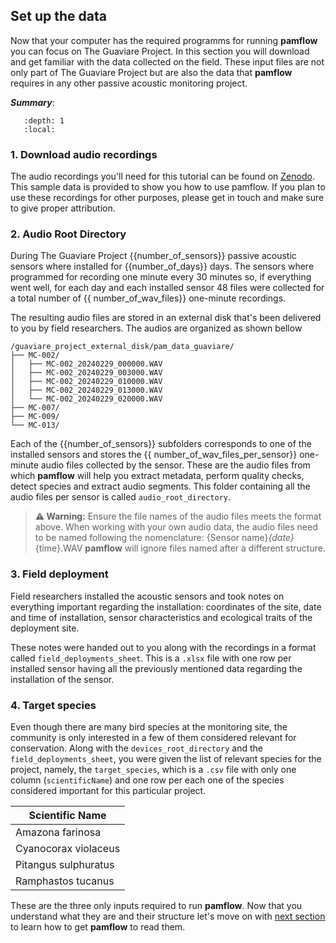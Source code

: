 ## Set up the data

Now that your computer has the required programms for running **pamflow** you can focus on The Guaviare Project. In this section you will download and get familiar with the data collected on the field. These input files are not only part of The Guaviare Project but are also the data that **pamflow** requires in any other passive acoustic monitoring project.

***Summary***:

```{contents}
   :depth: 1
   :local:
```

### 1. Download audio recordings
The audio recordings you'll need for this tutorial can be found on [Zenodo](https://zenodo.org/records/17148157). This sample data is provided to show you how to use pamflow. If you plan to use these recordings for other purposes, please get in touch and make sure to give proper attribution.

### 2. Audio Root Directory

During The Guaviare Project {{number_of_sensors}} passive acoustic sensors where installed for {{number_of_days}} days. The sensors where programmed for recording one minute every 30 minutes so, if everything went well, for each day and each installed sensor 48 files were collected for a total number of {{ number_of_wav_files}} one-minute recordings. 

The resulting audio files are stored in an  external disk that's been delivered to you by  field researchers. The audios are organized as shown bellow

```
/guaviare_project_external_disk/pam_data_guaviare/
├── MC-002/
│   ├── MC-002_20240229_000000.WAV
│   ├── MC-002_20240229_003000.WAV
│   ├── MC-002_20240229_010000.WAV
│   ├── MC-002_20240229_013000.WAV
│   └── MC-002_20240229_020000.WAV
├── MC-007/ 
├── MC-009/  
└── MC-013/  
```

Each of the {{number_of_sensors}} subfolders corresponds to one of the installed sensors and stores the {{ number_of_wav_files_per_sensor}} one-minute audio files collected by the sensor. These are the audio files from which **pamflow** will help you extract metadata, perform quality checks, detect species and extract audio segments. This folder containing all the audio files per sensor is called `audio_root_directory`. 

> **⚠️ Warning:** Ensure the file names of the audio files meets the format above.  When working with your
> own audio data, the audio files need to be named following the nomenclature: 
> {Sensor name}_{date}_{time}.WAV
> **pamflow** will ignore files named after a different structure.

### 3. Field deployment

Field researchers installed the acoustic sensors and took notes on everything important regarding the installation: coordinates of the site, date and time of installation,  sensor characteristics and  ecological traits of the deployment site. 

These notes were handed out to you along with the recordings in a format  called `field_deployments_sheet`. This is a `.xlsx` file with one row per installed sensor having all the previously mentioned data regarding the installation of the sensor. 

### 4. Target species

Even though there are many bird species at the monitoring site, the community is only interested in a few of them considered relevant for conservation. Along with the `devices_root_directory` and the `field_deployments_sheet`, you were given the list of relevant species for the project, namely, the `target_species`, which is a `.csv` file with only one column (`scientificName`) and one row per each one of the species considered important  for this particular project. 

| Scientific Name          |
|--------------------------|
| Amazona farinosa         |
| Cyanocorax violaceus     |
| Pitangus sulphuratus     |
| Ramphastos tucanus       |


These are the three only inputs required to run **pamflow**. Now that you understand what they are and their structure let's move on with [next section](./data_preparation.md) to learn how to get **pamflow** to read them. 